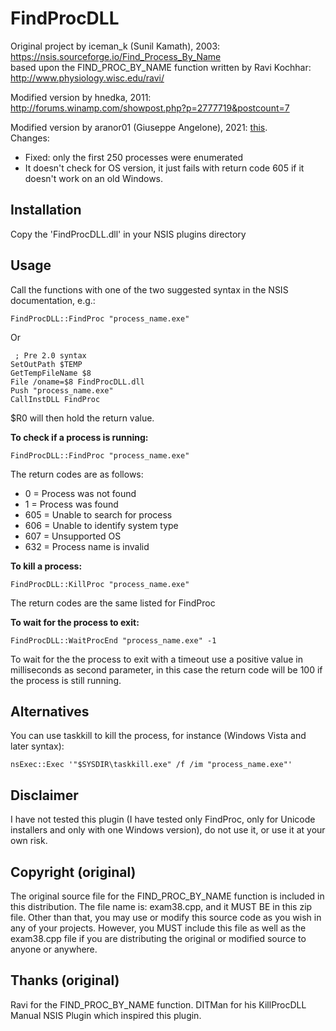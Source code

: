 # FindProcDLL

Original project by iceman_k (Sunil Kamath), 2003: https://nsis.sourceforge.io/Find_Process_By_Name  
based upon the FIND_PROC_BY_NAME function written by Ravi Kochhar: http://www.physiology.wisc.edu/ravi/

Modified version by hnedka, 2011: http://forums.winamp.com/showpost.php?p=2777719&postcount=7

Modified version by aranor01 (Giuseppe Angelone), 2021: [this](https://github.com/aranor01/FindProcDLL).  
Changes:
- Fixed: only the first 250 processes were enumerated
- It doesn't check for OS version, it just fails with return code 605 if it doesn't work on an old Windows.


## Installation

  Copy the 'FindProcDLL.dll' in your NSIS plugins directory

## Usage

  Call the functions with one of the two suggested syntax in the NSIS documentation, e.g.:

    FindProcDLL::FindProc "process_name.exe"

  Or

     ; Pre 2.0 syntax
    SetOutPath $TEMP
    GetTempFileName $8
    File /oname=$8 FindProcDLL.dll
    Push "process_name.exe"
    CallInstDLL FindProc

  $R0 will then hold the return value.


**To check if a process is running:**

    FindProcDLL::FindProc "process_name.exe"

The return codes are as follows:

- 0   = Process was not found
- 1   = Process was found
- 605 = Unable to search for process
- 606 = Unable to identify system type
- 607 = Unsupported OS
- 632 = Process name is invalid

**To kill a process:**

    FindProcDLL::KillProc "process_name.exe"

The return codes are the same listed for FindProc

**To wait for the process to exit:**

    FindProcDLL::WaitProcEnd "process_name.exe" -1

To wait for the the process to exit with a timeout use a positive value in milliseconds as second parameter, in this case the return code will be 100 if the process is still running.

## Alternatives

  You can use taskkill to kill the process, for instance (Windows Vista and later syntax):

    nsExec::Exec '"$SYSDIR\taskkill.exe" /f /im "process_name.exe"'

## Disclaimer

  I have not tested this plugin (I have tested only FindProc, only for Unicode installers and only with one Windows version), do not use it, or use it at your own risk.

## Copyright (original)

  The original source file for the FIND_PROC_BY_NAME function is included in this distribution. The file name is: exam38.cpp, and it MUST BE in this zip file. Other than that, you may use or modify this source code as you wish in any of your projects. However, you MUST include this file as well as the exam38.cpp file if you are distributing the original or modified source to anyone or anywhere.

## Thanks (original)

  Ravi for the FIND_PROC_BY_NAME function.
  DITMan for his KillProcDLL Manual NSIS Plugin which inspired this plugin.

